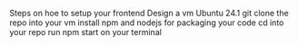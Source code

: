 Steps on hoe to setup your frontend
Design a vm
Ubuntu 24.1
git clone the repo into your vm
install npm and nodejs for packaging your code
cd into your repo
run npm start on your terminal

